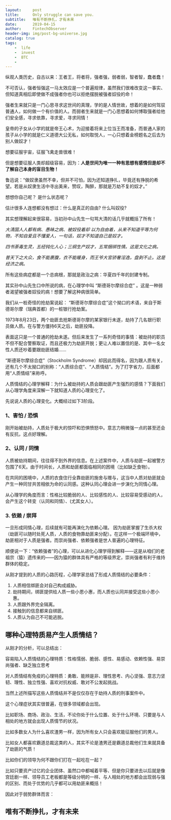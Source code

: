 ```yaml
---
layout:     post
title:      Only struggle can save you.
subtitle:   唯有不断挣扎，才有未来
date:       2019-04-15
author:     FintechObserver
header-img: img/post-bg-universe.jpg
catalog: true
tags:
    -  life
    -  invest
    -  BTC
    -  
---
```

纵观人类历史，自古以来：王者王，将者将，强者强，弱者弱，智者智，蠢者蠢！

不可否认，强者恒强这一马太效应是一个普遍规律，虽然我们很难改变这一事实、但知道真相后即使做不成强者你也可以拒绝摆脱被强者奴役的命！

强者生来就只是一门心思寻求这世间的真理，学的是人情世故，想着的是如何驾驭普通人，如何做一个有价值的人。而弱者生来就是一门心思想着如何博取强者给他们安全感，寻求依靠，寻求爱，寻求同情！

皇帝的子女从小学的就是帝王心术，为迎接着将来上位当王而准备，而普通人家的孩子从小学的就是仁义道德大公无私，如何取悦人，一心只想着金榜题名之后去为别人做奴才！

想要征服宇宙，征服飞禽走兽很难！

但是想要征服人类却超级容易，因为：**人是世间为唯一一种有思想有感情但是却不了解自己本身的盲目生物！**

鲁迅说：“做奴隶虽然不幸，但并不可怕，因为还知道挣扎，毕竟还有挣脱的希望。若是从奴隶生活中寻出美来，赞叹，陶醉，那就是万劫不复的奴才。”

想想你自己呢？ 是什么状态呢？

估计很多人连想都没有想过：什么是真正的自由?
什么叫奴役? 

其实想理解起来很容易，当初孙中山先生一句骂大清的话几乎就概括了所有！

*大清国人人都有病、愚昧之病、被奴役着却
以为自由着，从来不知道平等为何物，不知自爱且不懂爱人，一句话，奴才不知道自己是奴才。*

*四书荼毒生灵，五经钝化人心；三纲生产奴才，五常捆绑性情。这是文化之病。*

*普天下之大众，食不能裹腹，衣不能暖身，而王爷大官骄奢淫逸，盘剥不止。这是经济之病。*

所有这些病症都是一个总病根，那就是政治之病：华夏四千年的封建专制。

其实孙中山先生口中所说的病，在心理学中叫 “斯德哥尔摩综合症”  。这是一种弱者渴望被强者奴役的病！想要了解这种病很简单。


我们从一桩奇怪的抢劫案说起：
“斯德哥尔摩综合症”这个拗口的术语，来自于斯德哥尔摩（瑞典首都）的一桩银行抢劫案。

1973年8月23日，两个劫匪去抢斯德哥尔摩的某家银行未遂，劫持了几名银行职员做人质。在与警方僵持6天之后，劫匪投降。

表面这只是一个普通的抢劫未遂。但后来发生了一系列奇怪的事情：被劫持的职员不但不配合警察取证，而且还极力为劫匪开脱；更让人难以置信的是、其中一名女性人质还吵着要跟劫匪结婚......

“斯德哥尔摩综合症”（Stockholm Syndrome）却因此而得名，因为跟人质有关，还有几个不太拗口的别称：“人质综合症”、“人质情结”。为了打字省力，后面都用“人质情结”来称呼。

人质情结的心理学解释：为什么被劫持的人质会跟劫匪产生强烈的感情？下面我们从心理学角度来深解一下就知道人质的心理变化了。

先说说人质的心理变化。大概经过如下3阶段。
### 1、害怕 / 恐惧
刚开始被劫持，人质处于极大的惊吓和恐惧愤怒中。意志力稍微强一点的甚至还会有反抗，这点好理解。
### 2、认同 / 同情
人质被劫持期间，往往得不到外界的信息。在上述案件中，人质与劫匪一起被警方包围了6天。由于时间长，人质和劫匪都面临相同的困境（比如缺乏食物）。

在共同的困境中，人质的衣食住行全靠劫匪的施舍与赠与，这当中人质对劫匪就会产生一种同甘共苦相依为命的认同感。这种认同心理会进一步演化为同情心理。

从心理学的角度而言：性格比较脆弱的人、比较感性的人、比较容易受感动的人，会产生这个转变（认同和同情）、(尤其女人）。

### 3. 依赖 / 崇拜

一旦形成同情心理，后续就有可能再演化为依赖心理。
因为劫匪掌握了生杀大权（劫匪可以随时处死人质，人质的食物靠劫匪来分配）。在这样一个极端环境中，劫匪相对于人质是强者。而崇尚强者、依赖强者是世人普遍的心理特征。


顺便说一下：“依赖强者”的心理，可以从进化心理学得到解释——这是从咱们的老祖宗（猿）遗传来的——因为猿的群体具有严格的等级界定，崇尚强者有利于维持群体的稳定。

从刚才提到的人质的心路历程，心理学家总结了形成人质情结的必要条件：

1.	人质相信绑匪会对自己构成威胁。
2.	劫持期间，绑匪提供给人质一些小恩小惠，而人质也认同并接受这些小恩小惠。
3.	人质跟外界完全隔离。
4.	接触到的信息都来自绑匪。
5.	人质认为自己不可能逃脱。


## 哪种心理特质易产生人质情结？

从刚才的分析，可以总结出：

容易陷入人质情结的心理特质：性格懦弱、脆弱、感性、易感动、依赖性强、易崇尚强者、缺乏独立思考

对人质情结有免疫的心理特质：勇敢、能辨是非、理性思考、内心坚强、意志力坚韧、理性、独立性强、喜欢对抗权威、敢对不公发起挑战。

当然上述所描写这些人质情结并不是仅仅存在于劫持人质的刑事案件中。

这个心理症状其实很普遍，在很多领域都会出现。

比如职场、商场、政治、生活，不论你处于什么位置、处于什么环境、只要是与人相处的地方就会出现人质情节的状况。

比如多数女人为什么喜欢渣男一样，因为所有女人只会喜欢能征服他们的男人。

比如女人都喜欢霸道总裁这类的人，其实不论是渣男还是霸道总裁他们生来就具备了劫匪的气质！

比如你们的领导为何不跟你们打在一起吃在一起？

比如只要资产过亿的企业团体、虽然口中都喊着平等、但是你只要进去以后就是像宫廷剧一样、领导员工老板都是等级分明的一样、与人相处的地方都会出现弱与强的区别、而处于优势的几乎都可以用劫匪来概括！

因此对于弱势群体而言：
## 唯有不断挣扎，才有未来
